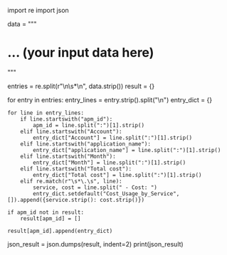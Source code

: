 import re
import json

data = """
# ... (your input data here)
"""

entries = re.split(r"\n\s*\n", data.strip())
result = {}

for entry in entries:
    entry_lines = entry.strip().split("\n")
    entry_dict = {}

    for line in entry_lines:
        if line.startswith("apm_id"):
            apm_id = line.split(":")[1].strip()
        elif line.startswith("Account"):
            entry_dict["Account"] = line.split(":")[1].strip()
        elif line.startswith("application_name"):
            entry_dict["application_name"] = line.split(":")[1].strip()
        elif line.startswith("Month"):
            entry_dict["Month"] = line.split(":")[1].strip()
        elif line.startswith("Total cost"):
            entry_dict["Total cost"] = line.split(":")[1].strip()
        elif re.match(r"\s*\.\s", line):
            service, cost = line.split(" - Cost: ")
            entry_dict.setdefault("Cost_Usage_by_Service", []).append({service.strip(): cost.strip()})

    if apm_id not in result:
        result[apm_id] = []

    result[apm_id].append(entry_dict)

json_result = json.dumps(result, indent=2)
print(json_result)
